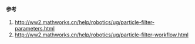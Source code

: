 #### 参考

1. http://ww2.mathworks.cn/help/robotics/ug/particle-filter-parameters.html
2. http://ww2.mathworks.cn/help/robotics/ug/particle-filter-workflow.html